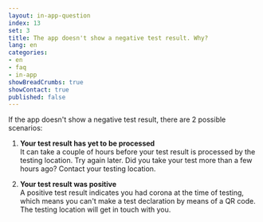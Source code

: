 ```yaml
---
layout: in-app-question
index: 13
set: 3
title: The app doesn't show a negative test result. Why? 
lang: en
categories:
- en
- faq
- in-app
showBreadCrumbs: true
showContact: true
published: false
---
```

If the app doesn't show a negative test result, there are 2 possible scenarios: 

1. **Your test result has yet to be processed** <br />
   It can take a couple of hours before your test result is processed by the testing location. Try again later. Did you take your test more than a few hours ago? Contact your testing location.

2. **Your test result was positive** <br />
   A positive test result indicates you had corona at the time of testing, which means you can't make a test declaration by means of a QR code. The testing location will get in touch with you.  
